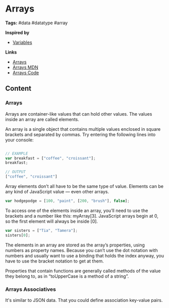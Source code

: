 # Arrays

**Tags:** #data #datatype #array 

**Inspired by**
- [Variables](20220517161515_javascript-variables.md)

**Links**
- [Arrays](https://www.javascript.com/learn/arrays)
- [Arrays MDN](https://developer.mozilla.org/en-US/docs/Learn/JavaScript/First_steps/Arrays#what_is_an_array)
- [Arrays Code](../first-splash/arrays.js)

## Content

### Arrays

Arrays are container-like values that can hold other values. The values inside an array are called elements.

An array is a single object that contains multiple values enclosed in square brackets and separated by commas. Try entering the following lines into your console:

```javascript

// EXAMPLE
var breakfast = ["coffee", "croissant"];
breakfast;

// OUTPUT
["coffee", "croissant"]
```

Array elements don’t all have to be the same type of value. Elements can be any kind of JavaScript value — even other arrays.

```javascript
var hodgepodge = [100, "paint", [200, "brush"], false];
```

To access one of the elements inside an array, you’ll need to use the brackets and a number like this: myArray[3]. JavaScript arrays begin at 0, so the first element will always be inside [0].

```javascript
var sisters = ["Tia", "Tamera"];
​sisters[0];
```

The elements in an array are stored as the array’s properties, using numbers as property names. Because you can’t use the dot notation with numbers and usually want to use a binding that holds the index anyway, you have to use the bracket notation to get at them.

Properties that contain functions are generally called methods of the value they belong to, as in “toUpperCase is a method of a string”.

### Arrays Associatives

It's similar to JSON data. That you could define association key-value pairs. 